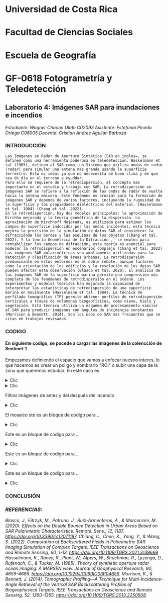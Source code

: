 # Universidad de Costa Rica 
# Facultad de Ciencias Sociales 
# Escuela de Geografía 
# GF-0618 Fotogrametría y Teledetección  

## Laboratorio 4: Imágenes SAR para inundaciones e incendios 

*Estudiante: Wagner Chacon Ulate C02093*
*Asistente: Estefanía Pineda Ortega C06005*
*Docente: Cristian Andres Aguilar-Barboza*
 
### INTRODUCCIÓN

	Las Imágenes se Radar de Apertura Sintética (SAR en ingles=, se definen como una herramienta poderosa en teledetección. Hasselmann et tal (1985(, definen al SAR como, un Sistema que utiliza ondas de radio (radar) para simular una antena mas grande usando la superficie terrestre. Esto es ideal ya que no nececesita de buen clima y de que sea de día en el terreno a eyuddar. 
	Para ello se requiere de la retrodispersión, el concepto mas importante en el estudio y trabajo con SAR. La retrodispersión en imágenes SAR se refiere a la reflexión de las ondas de radar de vuelta hacia la antena emisora. Este fenómeno es crucial para la formación de imágenes SAR y depende de varios factores, incluyendo la rugosidad de la superficie y las propiedades dieléctricas del material. (Hasselmann et tal. 1984) (Chang et tal. 2022). 
	En la retrodispercion, hay dos modelos principales: la aproximación de Kirchho mejorada y la teoría geométrica de la dispersión. La aproximación de Kirchhoff Mejorada, es utilizada para estimar los campos de superficie inducidos por las ondas incidentes, esta técnica mejora la precisión de la simulación de datos SAR al considerar la difracciónde los bordes y las esquinas de los objetos (Chang et tal. 2022). Y la teoría Geométrica de la Difracción ,  se emplea para contabilizar los campos de difracción, esta teoría es esencial para modelar la retrodispersión en escenarios complejo (Chang et tal. 2022) 
	Las imágenes SAR polarimétricas son ampliamente utilizadas para la detección y clasificación de áreas urbanas. La retrodispersión predominante en estos entornos es el doble rebote, aunque factores como la orientación de los edificios y la resolución de los datos SAR pueden afectar esta observación (Blasco et tal. 2020). El análisis de las imágenes SAR de la superficie marina permite una comprensión más completa de los fenómenos de retrodispersión en el océano. Los experimentos y modelos teóricos han mejorado la capacidad de interpretar las estadísticas de retrodispersión de una superficie marina en movimiento (Hasselmann et tal. 1984). La técnica de perfilado tomográfico (TP) permite obtener perfiles de retrodispersión verticales a través de volúmenes biogeofísicos, como nieve, hielo y vegetación. Esta técnica utiliza un esquema de procesamiento similar al SAR para producir imágenes con ángulos de incidencia constantes (Morrison & Bennett. 2014). Son los usos de SAR mas frecuentes que se citan en trabajos revisados. 

### CODIGO
 
#### En siguiente codigo, se pocede a cargar las imagenes de la colencción de Sentinel-1 
Empezamos definiendo el espacio que vamos a enfocar nuestro interes, lo que hacemos es crear un poligo y nombrarlo "ROI" o subir una capa de la zona que queremos estudiar. En este caso es 

<details>
  <summary>Clic</summary>

```js	
// Definir la región de interés (ROI)
var roi = /* Inserta aquí tu región de interés */;
Map.centerObject(roi, 10);
```
</details>
<details>
  <summary>Clic</summary>

```js		
// Cargar la colección Sentinel-1 y filtrar por parámetros específicos
var s1 = ee.ImageCollection('COPERNICUS/S1_GRD')
        .filter(ee.Filter.eq('instrumentMode', 'IW')) // Modo Interferometric Wide
        .filter(ee.Filter.eq('orbitProperties_pass', 'DESCENDING')) // Órbita descendente
        .filterBounds(roi); // Región de interés
```
</details>

Filtrar imágenes de antes y del después del incendio 

<details>
  <summary>Clic</summary>

```js
// Filtrar imágenes antes y después del incendio
var beforeinc = s1.filterDate('2023-04-01', '2023-04-28');
var afterinc = s1.filterDate('2023-05-10', '2023-06-01');
```
</details>

El mosaico ste es un bloque de codigo para ...

<details>
  <summary>Clic</summary>

```js	
// Crear imágenes únicas usando mosaico
beforeinc = beforeinc.mosaic().clip(roi);
afterinc = afterinc.mosaic().clip(roi);
```
</details>

Este es un bloque de codigo para ...

<details>
  <summary>Clic</summary>

```js
// Aplicar filtro de suavizado para reducir el speckle
var SMOOTHING_RADIUS = 50; // Ajustar radio si es necesario
beforeinc = beforeinc.focal_mean(SMOOTHING_RADIUS, 'circle', 'meters');
afterinc = afterinc.focal_mean(SMOOTHING_RADIUS, 'circle', 'meters');
```
</details>

Este es un bloque de codigo para ...

<details>
  <summary>Clic</summary>

```js	
// Parámetros de visualización
var visualization = {
  bands: ['VH'], // Usar banda 'VV' si es necesario
  min: -20,
  max: -5
};
```
</details>

Este es un bloque de codigo para ...

<details>
  <summary>Clic</summary>

```js	
// Visualizar las imágenes antes y después del incendio
Map.addLayer(beforeinc, visualization, 'Antes del incendio');
Map
```
</details>

### CONCLUSIÓN

### *REFERENCIAS:*

_Blasco, J., Fitrzyk, M., Patruno, J., Ruiz-Armenteros, A., & Marconcini, M. (2020). Effects on the Double Bounce Detection in Urban Areas Based on SAR Polarimetric Characteristics. Remote. Sens., 12, 1187. https://doi.org/10.3390/rs12071187._
_Chiang, C., Chen, K., Yang, Y., & Wang, S. (2022). Computation of Backscattered Fields in Polarimetric SAR Imaging Simulation of Complex Targets. IEEE Transactions on Geoscience and Remote Sensing, 60, 1-13. https://doi.org/10.1109/TGRS.2021.3139669_
_Hasselmann, K., Raney, R., Plant, W., Alpers, W., Shuchman, R., Lyzenga, D., Rufenach, C., & Tucker, M. (1985). Theory of synthetic aperture radar ocean imaging: A MARSEN view. Journal of Geophysical Research, 90, 4659-4686. https://doi.org/10.1029/JC090IC03P04659._
 _Morrison, K., & Bennett, J. (2014). Tomographic Profiling—A Technique for Multi-Incidence-Angle Retrieval of the Vertical SAR Backscattering Profiles of Biogeophysical Targets. IEEE Transactions on Geoscience and Remote Sensing, 52, 1350-1355. https://doi.org/10.1109/TGRS.2013.2250508._
	


